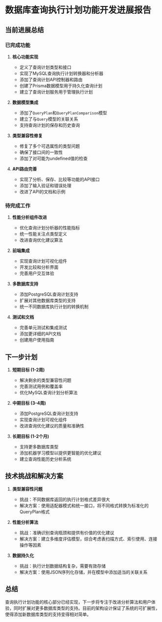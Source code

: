 # 数据库查询执行计划功能开发进展报告

## 当前进展总结

### 已完成功能

1. **核心功能实现**
   - 定义了查询计划类型和接口
   - 实现了MySQL查询执行计划转换器和分析器
   - 添加了查询计划API控制器和路由
   - 创建了Prisma数据模型用于持久化查询计划
   - 建立了查询计划服务用于管理执行计划

2. **数据模型集成**
   - 添加了`QueryPlan`和`QueryPlanComparison`模型
   - 建立了与`Query`模型的关联关系
   - 支持查询计划的保存和历史查询

3. **类型兼容性修复**
   - 修复了多个可选属性的类型问题
   - 确保了接口间的一致性
   - 添加了对可能为undefined值的检查

4. **API路由完善**
   - 实现了分析、保存、比较等功能的API接口
   - 添加了输入验证和错误处理
   - 改进了API的文档和示例

### 待完成工作

1. **性能分析组件改进**
   - 优化查询计划分析器的性能指标
   - 统一性能关注点类型定义
   - 改进查询优化建议算法

2. **前端集成**
   - 实现查询计划可视化组件
   - 开发比较和分析界面
   - 完善用户交互体验

3. **多数据库支持**
   - 添加PostgreSQL查询计划支持
   - 扩展对其他数据库类型的支持
   - 统一不同数据库执行计划的转换机制

4. **测试和文档**
   - 完善单元测试和集成测试
   - 添加更详细的API文档
   - 创建用户使用指南

## 下一步计划

1. **短期目标 (1-2周)**
   - 解决剩余的类型兼容性问题
   - 完善测试用例和覆盖率
   - 优化MySQL查询计划分析算法

2. **中期目标 (3-4周)**
   - 添加PostgreSQL查询计划支持
   - 实现查询计划可视化组件
   - 改进查询优化建议的质量和准确性

3. **长期目标 (1-2个月)**
   - 支持更多数据库类型
   - 添加机器学习模型以提供更智能的优化建议
   - 建立查询性能历史分析系统

## 技术挑战和解决方案

1. **类型兼容性问题**
   - 挑战：不同数据库返回的执行计划格式差异很大
   - 解决方案：使用适配器模式和统一接口，将不同格式转换为标准化的QueryPlan格式

2. **性能分析算法**
   - 挑战：准确识别查询瓶颈和提供有价值的优化建议
   - 解决方案：建立多维度评估模型，综合考虑表扫描方式、索引使用、连接操作等因素

3. **数据持久化**
   - 挑战：执行计划数据结构复杂，需要有效存储
   - 解决方案：使用JSON序列化存储，并在模型中添加适当的关联关系

## 总结

查询执行计划功能的核心部分已经实现，下一步将专注于改进分析算法和用户体验，同时扩展对更多数据库类型的支持。目前的架构设计保证了系统的可扩展性，使得添加新数据库类型的支持变得相对简单。